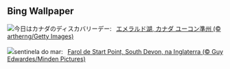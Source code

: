 ## Bing Wallpaper
![](https://www.bing.com/th?id=OHR.EmeraldLakeYukon_JA-JP3388151344_UHD.jpg&w=1000)今日はカナダのディスカバリーデー:&nbsp;&ensp;[エメラルド湖, カナダ ユーコン準州 (© artherng/Getty Images)](https://www.bing.com/th?id=OHR.EmeraldLakeYukon_JA-JP3388151344_UHD.jpg)
<br><br/>
![](https://www.bing.com/th?id=OHR.StartPointLight_PT-BR6638873206_UHD.jpg&w=1000)sentinela do mar:&nbsp;&ensp;[Farol de Start Point, South Devon, na Inglaterra (© Guy Edwardes/Minden Pictures)](https://www.bing.com/th?id=OHR.StartPointLight_PT-BR6638873206_UHD.jpg)
<br><br/>
